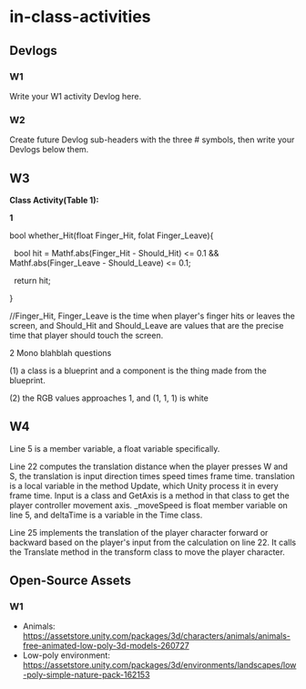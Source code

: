 # in-class-activities

## Devlogs

### W1

Write your W1 activity Devlog here.

### W2

Create future Devlog sub-headers with the three # symbols, then write your Devlogs below them.

## W3

**Class Activity(Table 1):**

**1**

bool whether\_Hit(float Finger\_Hit, folat Finger\_Leave){

 	bool hit = Mathf.abs(Finger\_Hit - Should\_Hit) <= 0.1 \&\& Mathf.abs(Finger\_Leave - Should\_Leave) <= 0.1;

 	return hit;

}

//Finger\_Hit, Finger\_Leave is the time when player's finger hits or leaves the screen, and Should\_Hit and Should\_Leave are values that are the precise time that player should touch the screen.

2 Mono blahblah questions

(1) a class is a blueprint and a component is the thing made from the blueprint.

(2) the RGB values approaches 1, and (1, 1, 1) is white

## W4

Line 5 is a member variable, a float variable specifically.

Line 22 computes the translation distance when the player presses W and S, the translation is input direction times speed times frame time. translation is a local variable in the method Update, which Unity process it in every frame time. Input is a class and GetAxis is a method in that class to get the player controller movement axis. \_moveSpeed is float member variable on line 5, and deltaTime is a variable in the Time class.

Line 25 implements the translation of the player character forward or backward based on the player's input from the calculation on line 22. It calls the Translate method in the transform class to move the player character.



## Open-Source Assets

### W1

* Animals: https://assetstore.unity.com/packages/3d/characters/animals/animals-free-animated-low-poly-3d-models-260727
* Low-poly environment: https://assetstore.unity.com/packages/3d/environments/landscapes/low-poly-simple-nature-pack-162153
